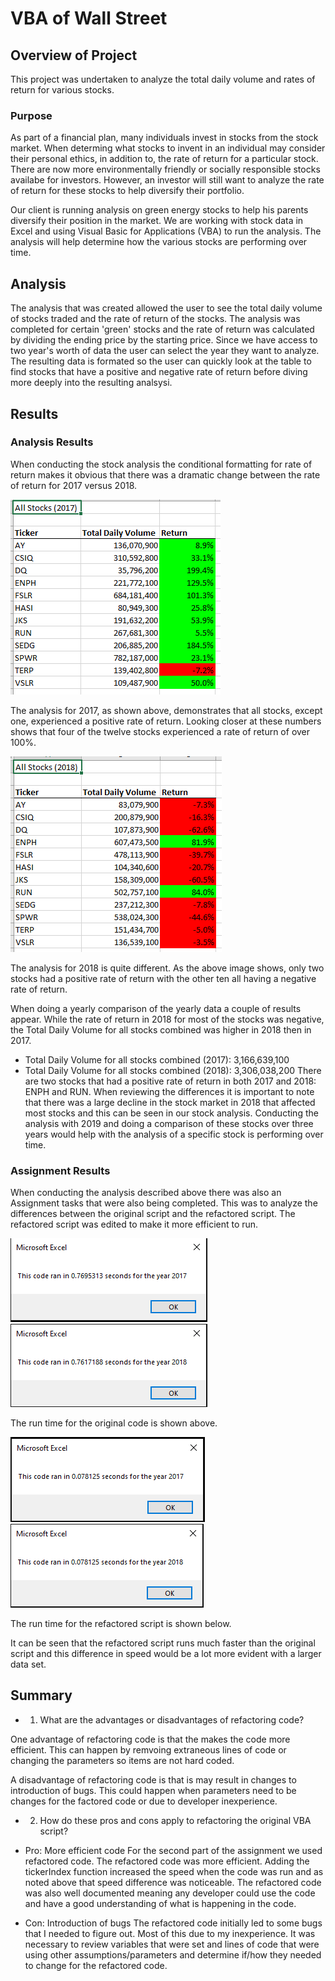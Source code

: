 # VBA of Wall Street

## Overview of Project

This project was undertaken to analyze the total daily volume and rates of return for various stocks.  

### Purpose

As part of a financial plan, many individuals invest in stocks from the stock market. When determing what stocks to invent in an individual may consider their personal ethics, in addition to, the rate of return for a particular stock. There are now more environmentally friendly or socially responsible stocks availabe for investors. However, an investor will still want to analyze the rate of return for these stocks to help diversify their portfolio. 

Our client is running analysis on green energy stocks to help his parents diversify their position in the market. We are working with stock data in Excel and using Visual Basic for Applications (VBA) to run the analysis. The analysis will help determine how the various stocks are performing over time. 

## Analysis

The analysis that was created allowed the user to see the total daily volume of stocks traded and the rate of return of the stocks. The analysis was completed for certain 'green' stocks and the rate of return was calculated by dividing the ending price by the starting price. Since we have access to two year's worth of data the user can select the year they want to analyze. The resulting data is formated so the user can quickly look at the table to find stocks that have a positive and negative rate of return before diving more deeply into the resulting analsysi. 

## Results

### Analysis Results

When conducting the stock analysis the conditional formatting for rate of return makes it obvious that there was a dramatic change between the rate of return for 2017 versus 2018. 

![StockPerformance_2017](StockPerformance_2017.png)

The analysis for 2017, as shown above, demonstrates that all stocks, except one, experienced a positive rate of return. Looking closer at these numbers shows that four of the twelve stocks experienced a rate of return of over 100%. 

![StockPerformance_2018](StockPerformance_2018.png)

The analysis for 2018 is quite different. As the above image shows, only two stocks had a positive rate of return with the other ten all having a negative rate of return. 

When doing a yearly comparison of the yearly data a couple of results appear. While the rate of return in 2018 for most of the stocks was negative, the Total Daily Volume for all stocks combined was higher in 2018 then in 2017.
 - Total Daily Volume for all stocks combined (2017): 3,166,639,100
 - Total Daily Volume for all stocks combined (2018): 3,306,038,200
 There are two stocks that had a positive rate of return in both 2017 and 2018: ENPH and RUN. When reviewing the differences it is important to note that there was a large decline in the stock market in 2018 that affected most stocks and this can be seen in our stock analysis. Conducting the analysis with 2019 and doing a comparison of these stocks over three years would help with the analysis of a specific stock is performing over time.

### Assignment Results

When conducting the analysis described above there was also an Assignment tasks that were also being completed. This was to analyze the differences between the original script and the refactored script. The refactored script was edited to make it more efficient to run. 

![OriginalRunTime_2017](https://github.com/kkoehn8/stock-analysis/blob/main/GreenStocks_2017.PNG)
![OriginalRunTime_2018](GreenStocks_2018.png)

The run time for the original code is shown above.

![FactoredRunTime_2017](/Resources/VBA_Challenge_2017.png)
![FactoredRunTime_2018](/Resources/VBA_Challenge_2018.png)


The run time for the refactored script is shown below.


It can be seen that the refactored script runs much faster than the original script and this difference in speed would be a lot more evident with a larger data set. 

## Summary

- 1. What are the advantages or disadvantages of refactoring code? 

One advantage of refactoring code is that the makes the code more efficient. This can happen by remvoing extraneous lines of code or changing the parameters so items are not hard coded.  

A disadvantage of refactoring code is that is may result in changes to introduction of bugs. This could happen when parameters need to be changes for the factored code or due to developer inexperience.  

- 2. How do these pros and cons apply to refactoring the original VBA script? 

 - Pro: More efficient code
 For the second part of the assignment we used refactored code. The refactored code was more efficient. Adding the tickerIndex function increased the speed when the code was run and as noted above that speed difference was noticeable. The refactored code was also well documented meaning any developer could use the code and have a good understanding of what is happening in the code.

- Con: Introduction of bugs
The refactored code initially led to some bugs that I needed to figure out. Most of this due to my inexperience. It was necessary to review variables that were set and lines of code that were using other assumptions/parameters and determine if/how they needed to change for the refactored code. 
 
